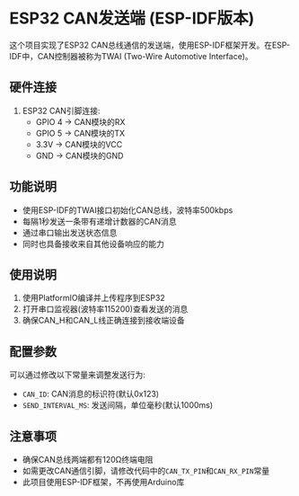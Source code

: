 # ESP32 CAN发送端 (ESP-IDF版本)

这个项目实现了ESP32 CAN总线通信的发送端，使用ESP-IDF框架开发。在ESP-IDF中，CAN控制器被称为TWAI (Two-Wire Automotive Interface)。

## 硬件连接

1. ESP32 CAN引脚连接:
   - GPIO 4 -> CAN模块的RX
   - GPIO 5 -> CAN模块的TX
   - 3.3V -> CAN模块的VCC
   - GND -> CAN模块的GND

## 功能说明

- 使用ESP-IDF的TWAI接口初始化CAN总线，波特率500kbps
- 每隔1秒发送一条带有递增计数器的CAN消息
- 通过串口输出发送状态信息
- 同时也具备接收来自其他设备响应的能力

## 使用说明

1. 使用PlatformIO编译并上传程序到ESP32
2. 打开串口监视器(波特率115200)查看发送的消息
3. 确保CAN_H和CAN_L线正确连接到接收端设备

## 配置参数

可以通过修改以下常量来调整发送行为:
- `CAN_ID`: CAN消息的标识符(默认0x123)
- `SEND_INTERVAL_MS`: 发送间隔，单位毫秒(默认1000ms)

## 注意事项

- 确保CAN总线两端都有120Ω终端电阻
- 如需更改CAN通信引脚，请修改代码中的`CAN_TX_PIN`和`CAN_RX_PIN`常量
- 此项目使用ESP-IDF框架，不再使用Arduino库 